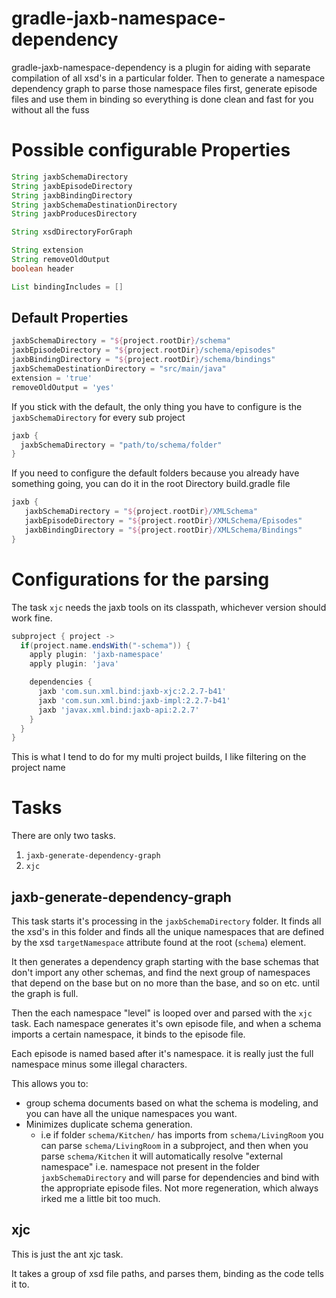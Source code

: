 gradle-jaxb-namespace-dependency
================================

gradle-jaxb-namespace-dependency is a plugin for aiding with separate compilation of all xsd's in a particular folder. Then to generate a namespace dependency graph to parse those namespace files first, generate episode files and use them in binding so everything is done clean and fast for you without all the fuss

# Possible configurable Properties #
```groovy
String jaxbSchemaDirectory
String jaxbEpisodeDirectory
String jaxbBindingDirectory
String jaxbSchemaDestinationDirectory
String jaxbProducesDirectory

String xsdDirectoryForGraph

String extension
String removeOldOutput
boolean header

List bindingIncludes = []
```

## Default Properties ##
```groovy
jaxbSchemaDirectory = "${project.rootDir}/schema"
jaxbEpisodeDirectory = "${project.rootDir}/schema/episodes" 
jaxbBindingDirectory = "${project.rootDir}/schema/bindings"
jaxbSchemaDestinationDirectory = "src/main/java"
extension = 'true'
removeOldOutput = 'yes'
```

If you stick with the default, the only thing you have to configure is the `jaxbSchemaDirectory` for every sub project

```groovy
jaxb {
  jaxbSchemaDirectory = "path/to/schema/folder"
}
```

If you need to configure the default folders because you already have something going, you can do it in the root Directory build.gradle file

```groovy
jaxb {
   jaxbSchemaDirectory = "${project.rootDir}/XMLSchema"
   jaxbEpisodeDirectory = "${project.rootDir}/XMLSchema/Episodes" 
   jaxbBindingDirectory = "${project.rootDir}/XMLSchema/Bindings"
}
```

# Configurations for the parsing #
The task `xjc` needs the jaxb tools on its classpath, whichever version should work fine. 

```groovy
subproject { project ->
  if(project.name.endsWith("-schema")) { 
    apply plugin: 'jaxb-namespace'
    apply plugin: 'java'

    dependencies { 
      jaxb 'com.sun.xml.bind:jaxb-xjc:2.2.7-b41'
      jaxb 'com.sun.xml.bind:jaxb-impl:2.2.7-b41'
      jaxb 'javax.xml.bind:jaxb-api:2.2.7'
    }
  }
}
```

This is what I tend to do for my multi project builds, I like filtering on the project name

# Tasks #
There are only two tasks.
1. `jaxb-generate-dependency-graph`
2. `xjc`

## jaxb-generate-dependency-graph ##

This task starts it's processing in the `jaxbSchemaDirectory` folder.  It finds all the xsd's in this folder and finds all the unique namespaces that are defined by the xsd `targetNamespace` attribute found at the root (`schema`) element. 

It then generates a dependency graph starting with the base schemas that don't import any other schemas, and find the next group of namespaces that depend on the base but on no more than the base, and so on etc. until the graph is full.  

Then the each namespace "level" is looped over and parsed with the `xjc` task.  Each namespace generates it's own episode file, and when a schema imports a certain namespace, it binds to the episode file.  

Each episode is named based after it's namespace.  it is really just the full namespace minus some illegal characters. 

This allows you to:
* group schema documents based on what the schema is modeling, and you can have all the unique namespaces you want.  
* Minimizes duplicate schema generation.
  - i.e if folder `schema/Kitchen/` has imports from `schema/LivingRoom` you can parse `schema/LivingRoom` in a subproject, and then when you parse `schema/Kitchen` it will automatically resolve "external namespace" i.e. namespace not present in the folder `jaxbSchemaDirectory` and will parse for dependencies and bind with the appropriate episode files.  Not more regeneration, which always irked me a little bit too much.  

## xjc ##
This is just the ant xjc task.  

It takes a group of xsd file paths, and parses them, binding as the code tells it to. 
  

